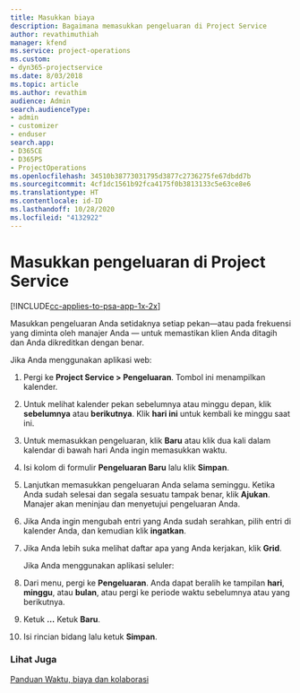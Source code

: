 ```yaml
---
title: Masukkan biaya
description: Bagaimana memasukkan pengeluaran di Project Service
author: revathimuthiah
manager: kfend
ms.service: project-operations
ms.custom:
- dyn365-projectservice
ms.date: 8/03/2018
ms.topic: article
ms.author: revathim
audience: Admin
search.audienceType:
- admin
- customizer
- enduser
search.app:
- D365CE
- D365PS
- ProjectOperations
ms.openlocfilehash: 34510b38773031795d3877c2736275fe67dbdd7b
ms.sourcegitcommit: 4cf1dc1561b92fca4175f0b3813133c5e63ce8e6
ms.translationtype: HT
ms.contentlocale: id-ID
ms.lasthandoff: 10/28/2020
ms.locfileid: "4132922"
---
```

# <a name="enter-expenses-project-service"></a>Masukkan pengeluaran di Project Service

[!INCLUDE[cc-applies-to-psa-app-1x-2x](../includes/cc-applies-to-psa-app-1x-2x.md)]

Masukkan pengeluaran Anda setidaknya setiap pekan—atau pada frekuensi yang diminta oleh manajer Anda — untuk memastikan klien Anda ditagih dan Anda dikreditkan dengan benar.  
  
 Jika Anda menggunakan aplikasi web:  
  
1. Pergi ke **Project Service > Pengeluaran**. Tombol ini menampilkan kalender.  
  
2. Untuk melihat kalender pekan sebelumnya atau minggu depan, klik **sebelumnya** atau **berikutnya**. Klik **hari ini** untuk kembali ke minggu saat ini.  
  
3. Untuk memasukkan pengeluaran, klik **Baru** atau klik dua kali dalam kalendar di bawah hari Anda ingin memasukkan waktu.  
  
4. Isi kolom di formulir **Pengeluaran Baru** lalu klik **Simpan**.  
  
5. Lanjutkan memasukkan pengeluaran Anda selama seminggu. Ketika Anda sudah selesai dan segala sesuatu tampak benar, klik **Ajukan**. Manajer akan meninjau dan menyetujui pengeluaran Anda.  
  
6. Jika Anda ingin mengubah entri yang Anda sudah serahkan, pilih entri di kalender Anda, dan kemudian klik **ingatkan**.  
  
7. Jika Anda lebih suka melihat daftar apa yang Anda kerjakan, klik **Grid**.  
  
   Jika Anda menggunakan aplikasi seluler:  
  
8. Dari menu, pergi ke **Pengeluaran**.     Anda dapat beralih ke tampilan **hari**, **minggu**, atau **bulan**, atau pergi ke periode waktu sebelumnya atau yang berikutnya.  
  
9. Ketuk **…** Ketuk **Baru**.  
  
10. Isi rincian bidang lalu ketuk **Simpan**.  
  
### <a name="see-also"></a>Lihat Juga  
 [Panduan Waktu, biaya dan kolaborasi](../psa/time-expense-collaboration-guide.md)
